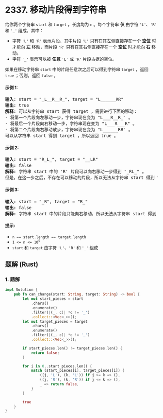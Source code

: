 # 2337. 移动片段得到字符串
给你两个字符串 `start` 和 `target` ，长度均为 `n` 。每个字符串 **仅** 由字符 `'L'`、`'R'` 和 `'_'` 组成，其中：

* 字符 `'L'` 和 `'R'` 表示片段，其中片段 `'L'` 只有在其左侧直接存在一个 **空位** 时才能向 **左** 移动，而片段 `'R'` 只有在其右侧直接存在一个 **空位** 时才能向 **右** 移动。
* 字符 `'_'` 表示可以被 **任意** `'L'` 或 `'R'` 片段占据的空位。

如果在移动字符串 `start` 中的片段任意次之后可以得到字符串 `target` ，返回 `true` ；否则，返回 `false` 。

#### 示例 1:
<pre>
<strong>输入:</strong> start = "_L__R__R_", target = "L______RR"
<strong>输出:</strong> true
<strong>解释:</strong> 可以从字符串 start 获得 target ，需要进行下面的移动：
- 将第一个片段向左移动一步，字符串现在变为 "L___R__R_" 。
- 将最后一个片段向右移动一步，字符串现在变为 "L___R___R" 。
- 将第二个片段向右移动散步，字符串现在变为 "L______RR" 。
可以从字符串 start 得到 target ，所以返回 true 。
</pre>

#### 示例 2:
<pre>
<strong>输入:</strong> start = "R_L_", target = "__LR"
<strong>输出:</strong> false
<strong>解释:</strong> 字符串 start 中的 'R' 片段可以向右移动一步得到 "_RL_" 。
但是，在这一步之后，不存在可以移动的片段，所以无法从字符串 start 得到 target 。
</pre>

#### 示例 3:
<pre>
<strong>输入:</strong> start = "_R", target = "R_"
<strong>输出:</strong> false
<strong>解释:</strong> 字符串 start 中的片段只能向右移动，所以无法从字符串 start 得到 target 。
</pre>

#### 提示:
* `n == start.length == target.length`
* <code>1 <= n <= 10<sup>5</sup></code>
* `start` 和 `target` 由字符 `'L'`、`'R'` 和 `'_'` 组成

## 题解 (Rust)

### 1. 题解
```Rust
impl Solution {
    pub fn can_change(start: String, target: String) -> bool {
        let mut start_pieces = start
            .chars()
            .enumerate()
            .filter(|(_, c)| *c != '_')
            .collect::<Vec<_>>();
        let mut target_pieces = target
            .chars()
            .enumerate()
            .filter(|(_, c)| *c != '_')
            .collect::<Vec<_>>();

        if start_pieces.len() != target_pieces.len() {
            return false;
        }

        for i in 0..start_pieces.len() {
            match (start_pieces[i], target_pieces[i]) {
                ((j, 'L'), (k, 'L')) if j >= k => (),
                ((j, 'R'), (k, 'R')) if j <= k => (),
                _ => return false,
            }
        }

        true
    }
}
```
